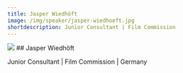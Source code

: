 ```yaml
---
title: Jasper Wiedhöft
image: /img/speaker/jasper-wiedhoeft.jpg
shortdescription: Junior Consultant | Film Commission
---
```

<img src="/img/speaker/jasper-wiedhoeft.jpg">
## Jasper Wiedhöft

Junior Consultant | Film Commission | Germany

